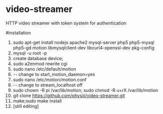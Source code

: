 

# video-streamer
HTTP video streamer with token system for authentication

#installation
1. sudo apt-get install nodejs apache2 mysql-server php5 php5-mysql php5-gd motion libmysqlclient-dev libcurl4-openssl-dev pkg-config
2. mysql -u root -p
3. create database device;
4. sudo a2enmod rewrite cgi
5. sudo nano /etc/default/motion
6. -- change to start_motion_daemon=yes
7. sudo nano /etc/motion/motion.conf
8. -- change to stream_localhost off
9. sudo chown -R pi /var/lib/motion; sudo chmod -R u+rX /var/lib/motion
10. git clone https://github.com/physiii/video-streamer.git
11. make;sudo make install
10. [still editing]
